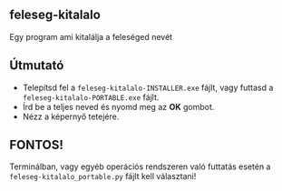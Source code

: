 ## feleseg-kitalalo
 Egy program ami kitalálja a feleséged nevét
## Útmutató
 * Telepítsd fel a `feleseg-kitalalo-INSTALLER.exe` fájlt, vagy futtasd a `feleseg-kitalalo-PORTABLE.exe` fájlt.
 * Írd be a teljes neved és nyomd meg az **OK** gombot.
 * Nézz a képernyő tetejére.
## FONTOS!
 Terminálban, vagy egyéb operációs rendszeren való futtatás esetén a `feleseg-kitalalo_portable.py` fájlt kell választani!

